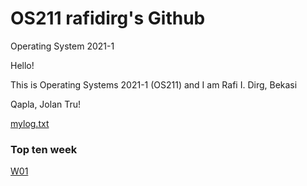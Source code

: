 # OS211 rafidirg's Github
Operating System 2021-1

Hello!

This is Operating Systems 2021-1 (OS211) and I am Rafi I. Dirg, Bekasi

Qapla, Jolan Tru!

[mylog.txt](https://raw.githubusercontent.com/rafidirg/os211/master/TXT/mylog.txt)

### Top ten week

[W01](https://rafidirg.github.io/os211/WD01/)
